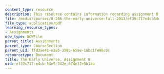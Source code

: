 ```yaml
---
content_type: resource
description: This resource contains information regarding assignment 8.
file: /media/courses/8-286-the-early-universe-fall-2013/ef39c717e4cb54e9342e674e37e5b1ab_MIT8_286F13_PSet8_supp.pdf
file_type: application/pdf
learning_resource_types:
- Assignments
ocw_type: OCWFile
parent_title: Assignments
parent_type: CourseSection
parent_uid: ffd3ae41-e2e5-258b-659e-16bc1fe96c0c
resourcetype: Document
title: The Early Universe, Assignment 8
uid: ef39c717-e4cb-54e9-342e-674e37e5b1ab
---
```

